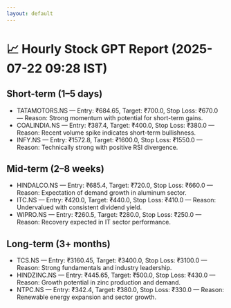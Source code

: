 ```yaml
---
layout: default
---
```


# 📈 Hourly Stock GPT Report (2025-07-22 09:28 IST)

## Short-term (1–5 days)
- TATAMOTORS.NS — Entry: ₹684.65, Target: ₹700.0, Stop Loss: ₹670.0 — Reason: Strong momentum with potential for short-term gains.
- COALINDIA.NS — Entry: ₹387.4, Target: ₹400.0, Stop Loss: ₹380.0 — Reason: Recent volume spike indicates short-term bullishness.
- INFY.NS — Entry: ₹1572.8, Target: ₹1600.0, Stop Loss: ₹1550.0 — Reason: Technically strong with positive RSI divergence.

## Mid-term (2–8 weeks)
- HINDALCO.NS — Entry: ₹685.4, Target: ₹720.0, Stop Loss: ₹660.0 — Reason: Expectation of demand growth in aluminum sector.
- ITC.NS — Entry: ₹420.0, Target: ₹440.0, Stop Loss: ₹410.0 — Reason: Undervalued with consistent dividend yield.
- WIPRO.NS — Entry: ₹260.5, Target: ₹280.0, Stop Loss: ₹250.0 — Reason: Recovery expected in IT sector performance.

## Long-term (3+ months)
- TCS.NS — Entry: ₹3160.45, Target: ₹3400.0, Stop Loss: ₹3100.0 — Reason: Strong fundamentals and industry leadership.
- HINDZINC.NS — Entry: ₹445.65, Target: ₹500.0, Stop Loss: ₹430.0 — Reason: Growth potential in zinc production and demand.
- NTPC.NS — Entry: ₹342.4, Target: ₹380.0, Stop Loss: ₹330.0 — Reason: Renewable energy expansion and sector growth.